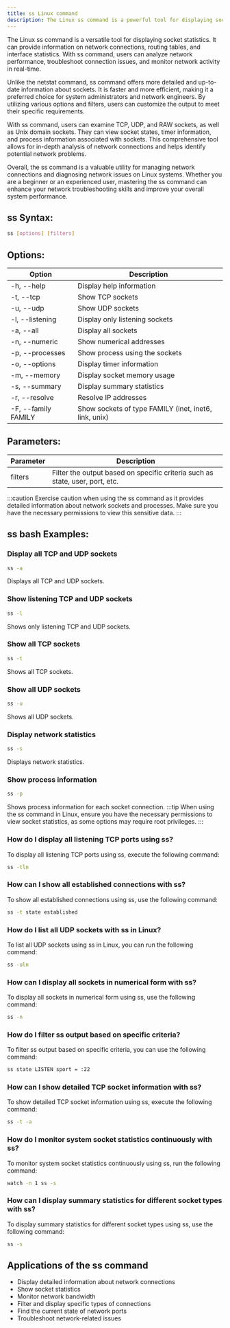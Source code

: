 ```yaml
---
title: ss Linux command
description: The Linux ss command is a powerful tool for displaying socket statistics. Learn how to use ss command for network troubleshooting and monitoring.
---
```


The Linux ss command is a versatile tool for displaying socket statistics. It can provide information on network connections, routing tables, and interface statistics. With ss command, users can analyze network performance, troubleshoot connection issues, and monitor network activity in real-time.

Unlike the netstat command, ss command offers more detailed and up-to-date information about sockets. It is faster and more efficient, making it a preferred choice for system administrators and network engineers. By utilizing various options and filters, users can customize the output to meet their specific requirements.

With ss command, users can examine TCP, UDP, and RAW sockets, as well as Unix domain sockets. They can view socket states, timer information, and process information associated with sockets. This comprehensive tool allows for in-depth analysis of network connections and helps identify potential network problems.

Overall, the ss command is a valuable utility for managing network connections and diagnosing network issues on Linux systems. Whether you are a beginner or an experienced user, mastering the ss command can enhance your network troubleshooting skills and improve your overall system performance.

## ss Syntax:
```bash
ss [options] [filters]
```
## Options:
| Option | Description |
|--------|-------------|
| -h, --help | Display help information |
| -t, --tcp | Show TCP sockets |
| -u, --udp | Show UDP sockets |
| -l, --listening | Display only listening sockets |
| -a, --all | Display all sockets |
| -n, --numeric | Show numerical addresses |
| -p, --processes | Show process using the sockets |
| -o, --options | Display timer information |
| -m, --memory | Display socket memory usage |
| -s, --summary | Display summary statistics |
| -r, --resolve | Resolve IP addresses |
| -F, --family FAMILY | Show sockets of type FAMILY (inet, inet6, link, unix) |

## Parameters:
| Parameter | Description |
|-----------|-------------|
| filters | Filter the output based on specific criteria such as state, user, port, etc. |

:::caution
Exercise caution when using the ss command as it provides detailed information about network sockets and processes. Make sure you have the necessary permissions to view this sensitive data.
:::
## ss bash Examples:
### Display all TCP and UDP sockets
```bash
ss -a
```
Displays all TCP and UDP sockets.

### Show listening TCP and UDP sockets
```bash
ss -l
```
Shows only listening TCP and UDP sockets.

### Show all TCP sockets
```bash
ss -t
```
Shows all TCP sockets.

### Show all UDP sockets
```bash
ss -u
```
Shows all UDP sockets.

### Display network statistics
```bash
ss -s
```
Displays network statistics.

### Show process information
```bash
ss -p
```
Shows process information for each socket connection.
:::tip
When using the ss command in Linux, ensure you have the necessary permissions to view socket statistics, as some options may require root privileges.
:::

### How do I display all listening TCP ports using ss?
To display all listening TCP ports using ss, execute the following command:
```bash
ss -tln
```

### How can I show all established connections with ss?
To show all established connections using ss, use the following command:
```bash
ss -t state established
```

### How do I list all UDP sockets with ss in Linux?
To list all UDP sockets using ss in Linux, you can run the following command:
```bash
ss -uln
```

### How can I display all sockets in numerical form with ss?
To display all sockets in numerical form using ss, use the following command:
```bash
ss -n
```

### How do I filter ss output based on specific criteria?
To filter ss output based on specific criteria, you can use the following command:
```bash
ss state LISTEN sport = :22
```

### How can I show detailed TCP socket information with ss?
To show detailed TCP socket information using ss, execute the following command:
```bash
ss -t -a
```

### How do I monitor system socket statistics continuously with ss?
To monitor system socket statistics continuously using ss, run the following command:
```bash
watch -n 1 ss -s
```

### How can I display summary statistics for different socket types with ss?
To display summary statistics for different socket types using ss, use the following command:
```bash
ss -s
```
## Applications of the ss command

- Display detailed information about network connections
- Show socket statistics
- Monitor network bandwidth
- Filter and display specific types of connections
- Find the current state of network ports
- Troubleshoot network-related issues